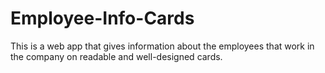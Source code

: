 # Employee-Info-Cards
This is a web app that gives information about the employees that work in the company on readable and well-designed cards.
